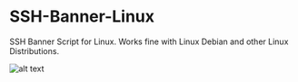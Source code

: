 # SSH-Banner-Linux
SSH Banner Script for Linux. Works fine with Linux Debian and other Linux Distributions.

![alt text]()
